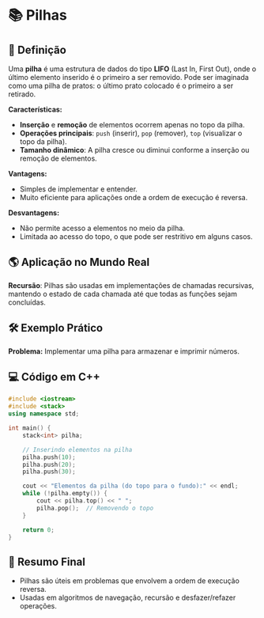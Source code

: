 
# 📚 Pilhas

## 📖 Definição
Uma **pilha** é uma estrutura de dados do tipo **LIFO** (Last In, First Out), onde o último elemento inserido é o primeiro a ser removido. Pode ser imaginada como uma pilha de pratos: o último prato colocado é o primeiro a ser retirado.

**Características:**
- **Inserção** e **remoção** de elementos ocorrem apenas no topo da pilha.
- **Operações principais**: `push` (inserir), `pop` (remover), `top` (visualizar o topo da pilha).
- **Tamanho dinâmico**: A pilha cresce ou diminui conforme a inserção ou remoção de elementos.

**Vantagens:**
- Simples de implementar e entender.
- Muito eficiente para aplicações onde a ordem de execução é reversa.

**Desvantagens:**
- Não permite acesso a elementos no meio da pilha.
- Limitada ao acesso do topo, o que pode ser restritivo em alguns casos.

## 🌎 Aplicação no Mundo Real
**Recursão**: Pilhas são usadas em implementações de chamadas recursivas, mantendo o estado de cada chamada até que todas as funções sejam concluídas.

## 🛠 Exemplo Prático
**Problema:** Implementar uma pilha para armazenar e imprimir números.

## 💻 Código em C++
```cpp
#include <iostream>
#include <stack>
using namespace std;

int main() {
    stack<int> pilha;

    // Inserindo elementos na pilha
    pilha.push(10);
    pilha.push(20);
    pilha.push(30);

    cout << "Elementos da pilha (do topo para o fundo):" << endl;
    while (!pilha.empty()) {
        cout << pilha.top() << " ";
        pilha.pop();  // Removendo o topo
    }

    return 0;
}
```

## 🎯 Resumo Final
- Pilhas são úteis em problemas que envolvem a ordem de execução reversa.
- Usadas em algoritmos de navegação, recursão e desfazer/refazer operações.
